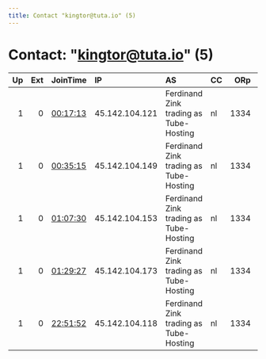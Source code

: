 ```yaml
---
title: Contact "kingtor@tuta.io" (5)
---
```


# Contact: "kingtor@tuta.io" (5)

|   Up |   Ext | JoinTime                                                                                              | IP             | AS                                     | CC   |   ORp |   Dirp | OS    | Version   | Nickname         |   eFamMembers |
|-----:|------:|:------------------------------------------------------------------------------------------------------|:---------------|:---------------------------------------|:-----|------:|-------:|:------|:----------|:-----------------|--------------:|
|    1 |     0 | [00:17:13](https://nusenu.github.io/OrNetStats/w/relay/ECD3B5F423B423F57255A6BFEC6C53F9474E90E7.html) | 45.142.104.121 | Ferdinand Zink trading as Tube-Hosting | nl   |  1334 |      0 | Linux | 0.4.7.10  | kesebrothers1337 |             1 |
|    1 |     0 | [00:35:15](https://nusenu.github.io/OrNetStats/w/relay/DEE6CA7C60D14DB6A2D573F565DA0F08BDAA7975.html) | 45.142.104.149 | Ferdinand Zink trading as Tube-Hosting | nl   |  1334 |      0 | Linux | 0.4.7.10  | hollandbest1337  |             1 |
|    1 |     0 | [01:07:30](https://nusenu.github.io/OrNetStats/w/relay/76DB2F7D9BD7E441FB703D642FC26B688630D9E3.html) | 45.142.104.153 | Ferdinand Zink trading as Tube-Hosting | nl   |  1334 |      0 | Linux | 0.4.7.10  | trokease1337     |             1 |
|    1 |     0 | [01:29:27](https://nusenu.github.io/OrNetStats/w/relay/CB9E0D8DD83C77D521EB41DF97456B40473FA719.html) | 45.142.104.173 | Ferdinand Zink trading as Tube-Hosting | nl   |  1334 |      0 | Linux | 0.4.7.10  | torkease1337leet |             1 |
|    1 |     0 | [22:51:52](https://nusenu.github.io/OrNetStats/w/relay/D9F9E7A846DACC891C38F04D64A2E752D25EA8F3.html) | 45.142.104.118 | Ferdinand Zink trading as Tube-Hosting | nl   |  1334 |      0 | Linux | 0.4.7.10  | keasekiller1337  |             1 |
